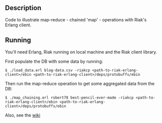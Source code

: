 ## Description

Code to illustrate map-reduce - chained 'map' - operations with Riak's Erlang client.

## Running

You'll need Erlang, Riak running on local machine and the Riak client library.

First populate the DB with some data by running:

    $ ./load_data.erl blog-data.csv -riakcp <path-to-riak-erlang-client>/ebin <path-to-riak-erlang-client>/deps/protobuffs/ebin

Then run the map-reduce operation to get some aggregated data from the DB:

    $ ./map_chaining.erl robert78 best-pencil-ever-made -riakcp <path-to-riak-erlang-client>/ebin <path-to-riak-erlang-client>/deps/protobuffs/ebin

Also, see the [wiki](../../wiki)
